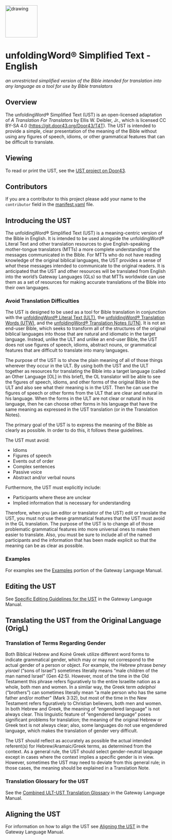 <img src="https://cdn.door43.org/assets/uw-icons/logo-ust-256.png" alt="drawing" width="100"/>

# unfoldingWord® Simplified Text - English

*an unrestricted simplified version of the Bible intended for translation into any language as a tool for use by Bible translators*

## Overview

The unfoldingWord® Simplified Text (UST) is an open-licensed adaptation of *A Translation For Translators* by Ellis W. Deibler, Jr., which is licensed CC BY-SA 4.0 (https://git.door43.org/Door43/T4T). The UST is intended to provide a simple, clear presentation of the meaning of the Bible without using any figures of speech, idioms, or other grammatical features that can be difficult to translate.

## Viewing

To read or print the UST, see the [UST project on Door43](https://door43.org/u/unfoldingWord/en_ust/).

## Contributors

If you are a contributor to this project please add your name to the `contributor`
field in the [manifest.yaml](https://git.door43.org/unfoldingWord/en_ust/src/master/manifest.yaml)
file.

## Introducing the UST

The unfoldingWord® Simplified Text (UST) is a meaning-centric version of the Bible in English. It is intended to be used alongside the unfoldingWord® Literal Text and other translation resources to give English-speaking mother-tongue translators (MTTs) a more complete understanding of the messages communicated in the Bible. For MTTs who do not have reading knowledge of the original biblical languages, the UST provides a sense of *what* these messages intended to communicate to the original readers. It is anticipated that the UST and other resources will be translated from English into the world’s Gateway Languages (GLs) so that MTTs worldwide can use them as a set of resources for making accurate translations of the Bible into their own languages.

### Avoid Translation Difficulties

The UST is designed to be used as a tool for Bible translation in conjunction with the [unfoldingWord® Literal Text (ULT)](https://git.door43.org/unfoldingWord/en_ult), the [unfoldingWord® Translation Words (UTW)](https://git.door43.org/unfoldingWord/en_tw), and the [unfoldingWord® Translation Notes (UTN)](https://git.door43.org/unfoldingWord/en_tn). It is not an end-user Bible, which seeks to transform all of the structures of the original biblical languages into those that are natural and idiomatic in the target language. Instead, unlike the ULT and unlike an end-user Bible, the UST does not use figures of speech, idioms, abstract nouns, or grammatical features that are difficult to translate into many languages.

The purpose of the UST is to show the plain meaning of all of those things wherever they occur in the ULT. By using both the UST and the ULT together as resources for translating the Bible into a target language (called an Other Language [OL] in this brief), the OL translator will be able to see the figures of speech, idioms, and other forms of the original Bible in the ULT and also see what their meaning is in the UST. Then he can use the figures of speech or other forms from the ULT that are clear and natural in his language. When the forms in the ULT are not clear or natural in his language, then he can choose other forms in his language that have the same meaning as expressed in the UST translation (or in the Translation Notes).

The primary goal of the UST is to express the meaning of the Bible as clearly as possible. In order to do this, it follows these guidelines.

The UST must avoid:

* Idioms
* Figures of speech
* Events out of order
* Complex sentences
* Passive voice
* Abstract and/or verbal nouns

Furthermore, the UST must explicitly include:

* Participants where these are unclear
* Implied information that is necessary for understanding

Therefore, when you (an editor or translator of the UST) edit or translate the UST, you must not use these grammatical features that the UST must avoid in the GL translation. The purpose of the UST is to change all of those problematic grammatical features into more universal ones to make them easier to translate. Also, you must be sure to include all of the named participants and the information that has been made explicit so that the meaning can be as clear as possible.

### Examples


For examples see the [Examples](https://gl-manual.readthedocs.io/en/latest/gl_translation.html?highlight=examples#id3) portion of the Gateway Language Manual.


## Editing the UST


See [Specific Editing Guidelines for the UST](https://gl-manual.readthedocs.io/en/latest/gl_guidelines.html#specific-editing-guidelines-for-the-ust) in the Gateway Language Manual.


## Translating the UST from the Original Language (OrigL)

### Translation of Terms Regarding Gender

Both Biblical Hebrew and Koiné Greek utilize different word forms to indicate grammatical gender, which may or may not correspond to the actual gender of a person or object. For example, the Hebrew phrase *beney yisrael* (“sons of Israel”) sometimes literally means “male children of the man named Israel” (Gen 42:5). However, most of the time in the Old Testament this phrase refers figuratively to the entire Israelite nation as a whole, both men and women. In a similar way, the Greek term *adelphoi* (“brothers”) can sometimes literally mean “a male person who has the same father and/or mother” (Mark 3:32), but most of the time in the New Testament refers figuratively to Christian believers, both men and women. In both Hebrew and Greek, the meaning of “engendered language” is not always clear. This linguistic feature of “engendered language” poses significant problems for translation; the meaning of the original Hebrew or Greek text is not always clear; also, some languages do not use engendered language, which makes the translation of gender very difficult.

The UST should reflect as accurately as possible the actual intended referent(s) for Hebrew/Aramaic/Greek terms, as determined from the context. As a general rule, the UST should select gender-neutral language except in cases where the context implies a specific gender is in view. However, sometimes the UST may need to deviate from this general rule; in those cases, the meaning should be explained in a Translation Note.

### Translation Glossary for the UST

See the [Combined ULT-UST Translation Glossary](https://gl-manual.readthedocs.io/en/latest/gl_guidelines.html#combined-ult-ust-translation-glossary) in the Gateway Language Manual.

## Aligning the UST

For information on how to align the UST see [Aligning the UST](https://gl-manual.readthedocs.io/en/latest/gl_guidelines.html#aligning-the-ust) in the Gateway Language Manual.

